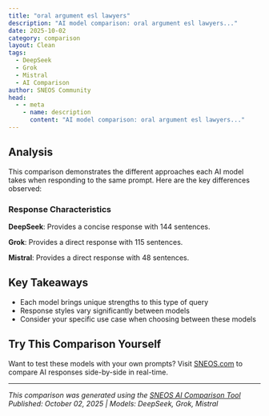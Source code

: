 ```yaml
---
title: "oral argument esl lawyers"
description: "AI model comparison: oral argument esl lawyers..."
date: 2025-10-02
category: comparison
layout: Clean
tags:
  - DeepSeek
  - Grok
  - Mistral
  - AI Comparison
author: SNEOS Community
head:
  - - meta
    - name: description
      content: "AI model comparison: oral argument esl lawyers..."
---
```


<ChatComparison
  title="oral argument esl lawyers"
  prompt="oral argument esl lawyers"
  :responses='{
    "DeepSeek": "Of course. This is an excellent and highly specific need. Mastering oral argument is crucial for any lawyer, but for an ESL lawyer, it involves an extra layer of linguistic and cultural competence.\n\nHere is a comprehensive guide to mastering oral argument for ESL lawyers, broken down into preparation, delivery, language, and practice.\n\n---\n\n### Part 1: Foundational Preparation (The Bedrock of Confidence)\n\nYour confidence comes from being over-prepared. This is your greatest weapon against language anxiety.\n\n1.  **Know Your Record Cold:** You must know the facts, the procedural history, and the key documents better than anyone in the room. This allows you to answer any question without scrambling for words.\n2.  **Anticipate Every Question:** Brainstorm every possible question the judge(s) could ask\u2014friendly, hostile, and clarifying. Write them down and practice your answers aloud.\n    *   **The \u0022Why should you lose?\u0022 Question:** Always prepare a compelling answer to this. It shows honesty and depth of understanding.\n3.  **Outline, Don\u0027t Script:** A script sounds robotic and is hard to recover from if you lose your place. Use a detailed outline with:\n    *   Your 2-3 core points.\n    *   Key phrases and transitions.\n    *   The \u0022roadmap\u0022 for your opening.\n    *   Citations to the most critical cases or statutes.\n\n---\n\n### Part 2: Mastering Delivery \u0026 Presentation\n\nHow you speak is as important as what you say, especially when English is not your first language.\n\n1.  **Pace and Pause:**\n    *   **Speak Slower Than You Think You Need To.** Nerves make everyone speak faster. A slower pace gives you time to articulate and the judges time to process.\n    *   **Embrace the Power of the Pause.** Pause before important points, after you make them, and before answering a question. A pause signals thoughtfulness, not hesitation.\n\n2.  **Clarity and Articulation:**\n    *   **Focus on Vowel Sounds and Final Consonants.** These are often dropped by non-native speakers. For example, \u0022law\u0022 should not sound like \u0022la\u0022; \u0022right\u0022 should not sound like \u0022rye.\u0022\n    *   **Practice Problem Sounds:** Identify English sounds that are difficult for your first language (e.g., \u0022th,\u0022 the American \u0022r,\u0022 the short \u0022i\u0022 as in \u0022sit\u0022). Practice tongue twisters and key legal terms containing these sounds.\n\n3.  **Intonation and Stress:**\n    *   Avoid a flat, monotone delivery. Use your voice to emphasize key words.\n    *   Example: \u0022The **critical** precedent is *Smith v. Jones*, not the case my opponent cites.\u0022 (Stress the words that carry the most legal weight).\n\n4.  **Body Language:**\n    *   Stand tall, make eye contact with all the judges, and use calm, deliberate hand gestures.\n    *   Do not look down at your notes constantly. Glance down, find your place, and look up to speak.\n\n---\n\n### Part 3: Essential Legal Language \u0026 Phrasing\n\nHave these \u0022legal formulas\u0022 ready to use. They make you sound fluent and professional.\n\n#### **A. The Opening (The Roadmap)**\n*   \u0022May it please the Court. My name is [Your Name], and I represent [Your Client].\u0022\n*   \u0022I would like to begin by providing a brief roadmap of my argument.\u0022\n*   \u0022Today, I will be making two primary points. **First,**... **Second,**... And **ultimately,** we ask this Court to...\u0022\n\n#### **B. Transitioning Between Ideas**\n*   \u0022Turning now to the second issue...\u0022\n*   \u0022This point is closely related to...\u0022\n*   \u0022With the Court\u0027s permission, I will now address the jurisdictional question.\u0022\n\n#### **C. Handling Questions (The Most Important Skill)**\n*   **Buying Time to Think:**\n    *   \u0022That\u0027s an excellent question, Your Honor.\u0022\n    *   \u0022If I understand the Court\u0027s question correctly...\u0022\n*   **Answering Directly:**\n    *   **Yes/No First:** \u0022Yes, Your Honor, because...\u0022 or \u0022No, Your Honor, and the reason is...\u0022\n    *   **Bridge Back:** Answer the question, then use a phrase to return to your main point. \u0022And that understanding is precisely why our first argument is dispositive.\u0022\n*   **If You Don\u0027t Know:**\n    *   NEVER BLUFF. It\u0027s professional suicide.\n    *   \u0022I do not have that specific information at hand, Your Honor, but I am happy to provide a supplemental brief on the matter.\u0022 or \u0022I will have to look into that and get back to the Court.\u0022\n\n#### **D. Dealing with Interruptions and Talking Over You**\n*   Stop speaking immediately when a judge speaks.\n*   Listen carefully. A simple \u0022Of course, Your Honor\u0022 acknowledges their right to interrupt.\n*   Answer the question, then ask, \u0022Would the Court like me to return to where I was?\u0022\n\n#### **E. The Conclusion**\n*   \u0022For the reasons I have stated, we respectfully request that this Court affirm/reverse the decision below.\u0022\n*   \u0022Thank you. I welcome any further questions.\u0022 (Then sit down).\n\n---\n\n### Part 4: Specific Strategies for ESL Challenges\n\n1.  **Vocabulary:** Create a personal glossary of high-frequency legal terms in your practice area. Practice using them in full sentences.\n2.  **Idioms and Colloquialisms:** Be cautious. It\u0027s better to speak formally and clearly than to use an idiom incorrectly. If a judge uses one you don\u0027t understand, it\u0027s okay to ask for clarification: \u0022Your Honor, could you please rephrase the question?\u0022\n3.  **Prepositions:** These are tricky. Pay special attention to them in legal phrases (e.g., \u0022rely **on**,\u0022 \u0022hold **in** abeyance,\u0022 \u0022motion **for** summary judgment\u0022). Practice them in context.\n4.  **The \u0022R\u0022 Word - Register:** Legal English is formal. Avoid contractions (use \u0022do not\u0022 instead of \u0022don\u0027t\u0022) and slang.\n\n---\n\n### Part 5: Practice, Practice, Practice (The Key to Fluency)\n\n1.  **Record Yourself:** Use your phone. Watch the video critically. Are you mumbling? Speaking too fast? Using \u0022um\u0022 too much?\n2.  **Practice with a Native Speaker:** Find a colleague or hire a coach. Their feedback on pronunciation, phrasing, and cultural nuance is invaluable.\n3.  **Moot Court, Moot Court, Moot Court:** Simulate the real environment as much as possible. Have colleagues play the role of judges and ask tough, unpredictable questions.\n4.  **Listen to the Masters:** Watch recordings of oral arguments at the U.S. Supreme Court (available on OYEZ.org). Pay attention to their pace, how they handle questions, and their formal language.\n\n### Final Words of Encouragement\n\nYour status as an ESL lawyer is not a weakness; it is a unique strength. You have a perspective and a discipline that many native speakers lack.\n\n*   **Your greatest asset is your preparation.** It will compensate for any momentary linguistic stumble.\n*   **Judges care most about the strength of your legal reasoning, not your accent.** They are interested in clarity and logic.\n*   **Be patient with yourself.** Mastery takes time. Celebrate your progress.\n\nYou have already overcome immense challenges to become a lawyer in a second language. You have the intelligence and determination to master this skill as well. Good luck.",
    "Grok": "I\u0027m assuming you are referring to \u0022ESL lawyers\u0022 (English as a Second Language lawyers) preparing for or delivering an oral argument, such as in a courtroom or legal setting. If you meant something else, please clarify. Here\u0027s a guide tailored to ESL lawyers or law students who are working on oral arguments in English:\n\n---\n\n### Oral Argument for ESL Lawyers: Tips and Strategies\n\nOral arguments are a critical part of legal practice, whether in court, moot court competitions, or client presentations. For ESL (English as a Second Language) lawyers, language barriers can add an extra layer of challenge. However, with preparation and practice, you can deliver a confident and persuasive argument. Here are actionable tips to help you succeed:\n\n#### 1. Understand the Purpose of Oral Argument\n- **What is it?** An oral argument is a formal presentation before a judge, panel, or audience where you advocate for your client\u0027s position, respond to questions, and address counterarguments.\n- **Your Goal:** Clearly explain your legal position, demonstrate knowledge of the law, and persuasively respond to questions or concerns.\n\n---\n\n#### 2. Prepare Thoroughly\nPreparation is key to overcoming language challenges and building confidence.\n\n- **Know Your Case Inside Out:**\n  - Memorize key facts, legal principles, case law, and statutes relevant to your argument.\n  - Anticipate opposing arguments and prepare rebuttals.\n  - Understand the procedural context (e.g., trial court, appellate court) and adapt your style accordingly.\n\n- **Organize Your Argument:**\n  - Structure your argument with a clear introduction, body, and conclusion.\n    - **Introduction:** Briefly state who you represent, the issue, and your position (e.g., \u201CYour Honor, I represent the plaintiff, and we ask the court to rule in our favor because\u2026\u201D).\n    - **Body:** Present 2-3 key points or legal arguments, supported by evidence and precedent.\n    - **Conclusion:** Summarize your position and make a clear request (e.g., \u201CFor these reasons, we respectfully request that the court grant our motion.\u201D).\n  - Use signposting language to guide the listener (e.g., \u201CFirst, I will address\u2026\u201D, \u201CTurning to my second point\u2026\u201D).\n\n- **Prepare for Questions:**\n  - Judges often interrupt with questions. Practice answering concise, direct, and respectful responses.\n  - If you don\u2019t understand a question, politely ask for clarification (e.g., \u201CYour Honor, could you please rephrase the question?\u201D).\n\n---\n\n#### 3. Work on Language Skills\nAs an ESL lawyer, focus on clarity and precision in your spoken English to ensure your argument is understood.\n\n- **Practice Legal Vocabulary:**\n  - Familiarize yourself with common legal phrases and terminology (e.g., \u201Cburden of proof,\u201D \u201Cprecedent,\u201D \u201Cmotion to dismiss\u201D).\n  - Use resources like legal dictionaries or glossaries to build your vocabulary.\n\n- **Simplify Your Language:**\n  - Avoid overly complex sentences or jargon that might confuse the listener (or yourself).\n  - Focus on clear, concise statements (e.g., instead of \u201CIt is incumbent upon the court to render a decision in alignment with the aforementioned precedent,\u201D say, \u201CThe court should follow this precedent.\u201D).\n\n- **Improve Pronunciation and Fluency:**\n  - Practice speaking English daily, focusing on pronunciation of key legal terms.\n  - Record yourself delivering your argument and listen for clarity, pace, and tone.\n  - Work with a language coach or join English conversation groups to improve fluency.\n\n- **Learn Polite and Formal Language:**\n  - Address the court respectfully (e.g., \u201CYour Honor,\u201D \u201CMay it please the court\u201D).\n  - Use phrases to show deference when responding to questions (e.g., \u201CWith respect, Your Honor, I believe\u2026\u201D or \u201CI appreciate the court\u2019s concern, but\u2026\u201D).\n\n---\n\n#### 4. Practice Delivery\nEffective delivery is as important as content, especially for ESL speakers who may worry about accents or fluency.\n\n- **Rehearse Frequently:**\n  - Practice your argument multiple times in front of a mirror, colleagues, or mentors.\n  - Simulate the courtroom environment by having peers ask tough questions.\n  - Time yourself to ensure you stay within any allotted time limits.\n\n- **Focus on Clarity and Pace:**\n  - Speak slowly and clearly to ensure the judge or audience understands you.\n  - Pause after key points to emphasize them and give the listener time to process.\n\n- **Use Nonverbal Communication:**\n  - Maintain good posture and eye contact to show confidence.\n  - Avoid fidgeting or looking at your notes too often\u2014try to internalize your main points.\n\n- **Handle Mistakes Gracefully:**\n  - If you mispronounce a word or stumble, correct yourself briefly and move on (e.g., \u201CApologies, I meant to say\u2026\u201D).\n  - Don\u2019t panic if you forget something; focus on the core of your argument.\n\n---\n\n#### 5. Build Confidence as an ESL Speaker\n- **Embrace Your Accent:** An accent is not a barrier to being persuasive. Focus on clarity rather than sounding like a native speaker.\n- **Seek Feedback:** Ask mentors, professors, or colleagues for constructive criticism on both content and delivery.\n- **Join Moot Courts or Toastmasters:** These platforms provide a safe space to practice public speaking and receive feedback.\n- **Watch Experienced Lawyers:** Observe oral arguments (in person or via recordings like Supreme Court arguments on YouTube) to learn structure, tone, and responses to questions.\n\n---\n\n#### 6. Cultural and Procedural Awareness\n- **Understand Courtroom Etiquette:** Learn the customs and expectations of the jurisdiction you\u2019re in. For example, in the U.S., always stand when addressing the court unless instructed otherwise.\n- **Adapt to the Audience:** Tailor your tone and style based on whether you\u2019re speaking to a judge, jury, or opposing counsel.\n\n---\n\n#### 7. Resources for ESL Lawyers\n- **Language Learning Tools:** Apps like Duolingo, Babbel, or LingQ can help improve English skills.\n- **Legal English Courses:** Look for specialized programs for non-native speakers, such as those offered by law schools or online platforms like Coursera.\n- **Books:** Consider books like *Legal English* by Rupert Haigh for vocabulary and writing skills.\n- **Podcasts and Videos:** Listen to legal podcasts (e.g., \u201CThe Lawyerist\u201D) or watch courtroom dramas to get used to legal English.\n\n---\n\n#### 8. Common Challenges and Solutions\n- **Challenge:** Fear of misunderstanding questions.\n  - **Solution:** Practice active listening and don\u2019t hesitate to ask for clarification.\n- **Challenge:** Difficulty expressing complex ideas.\n  - **Solution:** Break ideas into smaller, simpler parts and use examples or analogies.\n- **Challenge:** Nervousness about speaking English.\n  - **Solution:** Focus on preparation and remind yourself that content matters most.\n\n---\n\n### Sample Oral Argument Outline for ESL Lawyers\nHere\u2019s a simple structure with example language:\n\n1. **Greeting and Introduction (30 seconds):**\n   - \u201CGood morning, Your Honor. My name is [Name], and I represent [client/party]. We are here today regarding [state the issue briefly]. We ask the court to [state your request].\u201D\n\n2. **Roadmap of Argument (30 seconds):**\n   - \u201CI will address three main points: first, [point 1]; second, [point 2]; and finally, [point 3].\u201D\n\n3. **Main Arguments (3-5 minutes):**\n   - \u201CTurning to my first point, [explain the issue and legal basis]. For example, in [cite case law or statute], the court held that\u2026 This applies here because\u2026\u201D\n   - Repeat for other points, using clear transitions (e.g., \u201CMoving to my second point\u2026\u201D).\n\n4. **Conclusion (30 seconds):**\n   - \u201CIn summary, Your Honor, we believe [restate position]. For these reasons, we respectfully request that the court [state relief sought]. Thank you.\u201D\n\n5. **Be Ready for Questions:**\n   - \u201CYes, Your Honor, I understand your concern. Let me clarify that\u2026\u201D\n\n---\n\nBy focusing on preparation, language practice, and confident delivery, ESL lawyers can excel in oral arguments. If you have a specific context (e.g., moot court, a particular jurisdiction, or a specific case), or if you\u2019d like feedback on a script, let me know, and I\u2019d be happy to assist further!",
    "Mistral": "Oral arguments are a critical part of legal practice, and for ESL (English as a Second Language) lawyers, preparing for and delivering effective oral arguments can be particularly challenging. Here are some tips to help ESL lawyers improve their oral argument skills:\n\n### 1. **Preparation**\n   - **Understand the Case**: Ensure you have a deep understanding of the facts, legal issues, and relevant case law.\n   - **Research Thoroughly**: Conduct comprehensive legal research to support your arguments.\n   - **Practice**: Rehearse your arguments multiple times. Practice in front of a mirror, with colleagues, or record yourself to identify areas for improvement.\n\n### 2. **Language Skills**\n   - **Vocabulary**: Familiarize yourself with legal terminology and common phrases used in court.\n   - **Pronunciation**: Work on your pronunciation to ensure clarity. Consider working with a language coach or using pronunciation apps.\n   - **Grammar**: Pay attention to grammar and sentence structure. Clear and concise language is crucial.\n\n### 3. **Structure**\n   - **Introduction**: Start with a brief introduction that outlines your main points.\n   - **Body**: Present your arguments logically and coherently. Use headings and subheadings to organize your thoughts.\n   - **Conclusion**: Summarize your key points and reiterate your main argument.\n\n### 4. **Delivery**\n   - **Pace**: Speak at a moderate pace. Avoid speaking too quickly, which can make it difficult for the judge or jury to follow.\n   - **Volume**: Ensure your voice is loud enough to be heard clearly.\n   - **Tone**: Maintain a professional and respectful tone. Avoid sounding aggressive or defensive.\n\n### 5. **Non-Verbal Communication**\n   - **Eye Contact**: Maintain eye contact with the judge and jury. This shows confidence and engagement.\n   - **Body Language**: Stand straight, avoid fidgeting, and use gestures sparingly but effectively.\n\n### 6. **Handling Questions**\n   - **Listen Carefully**: Pay close attention to the questions asked by the judge or opposing counsel.\n   - **Respond Thoughtfully**: Take a moment to think before answering. If you don\u2019t know the answer, it\u2019s okay to say you\u2019ll get back to them.\n   - **Clarify**: If you don\u2019t understand a question, ask for clarification.\n\n### 7. **Cultural Sensitivity**\n   - **Understand Cultural Nuances**: Be aware of cultural differences that might affect communication and interpretation.\n   - **Adapt**: Be flexible and adapt your style to suit the cultural context of the courtroom.\n\n### 8. **Feedback**\n   - **Seek Feedback**: Ask for feedback from colleagues, mentors, or even the judge (if appropriate).\n   - **Reflect**: Reflect on your performance and identify areas for improvement.\n\n### 9. **Resources**\n   - **Legal Writing and Speaking Courses**: Consider enrolling in courses specifically designed for legal writing and speaking.\n   - **Language Exchange Programs**: Participate in language exchange programs to improve your English skills.\n   - **Legal Dictionaries**: Use legal dictionaries to understand and use legal terminology correctly.\n\n### 10. **Confidence**\n   - **Believe in Yourself**: Confidence is key. Believe in your abilities and the strength of your arguments.\n   - **Prepare for the Unexpected**: Be ready for unexpected questions or challenges. Stay calm and composed.\n\nBy focusing on these areas, ESL lawyers can significantly improve their oral argument skills and effectively represent their clients in court."
  }'
  published-date="00:42"
/>

## Analysis

This comparison demonstrates the different approaches each AI model takes when responding to the same prompt. Here are the key differences observed:

### Response Characteristics

**DeepSeek**: Provides a concise response with 144 sentences. 

**Grok**: Provides a direct response with 115 sentences. 

**Mistral**: Provides a direct response with 48 sentences. 

## Key Takeaways

- Each model brings unique strengths to this type of query
- Response styles vary significantly between models
- Consider your specific use case when choosing between these models

## Try This Comparison Yourself

Want to test these models with your own prompts? Visit [SNEOS.com](https://sneos.com) to compare AI responses side-by-side in real-time.

---

*This comparison was generated using the [SNEOS AI Comparison Tool](https://sneos.com)*
*Published: October 02, 2025 | Models: DeepSeek, Grok, Mistral*
